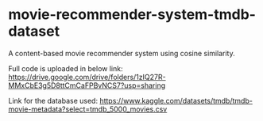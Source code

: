 # movie-recommender-system-tmdb-dataset
A content-based movie recommender system using cosine similarity.

Full code is uploaded in below link:
https://drive.google.com/drive/folders/1zIQ27R-MMxCbE3g5D8ttCmCaFPBvNCS7?usp=sharing

Link for the database used: https://www.kaggle.com/datasets/tmdb/tmdb-movie-metadata?select=tmdb_5000_movies.csv
